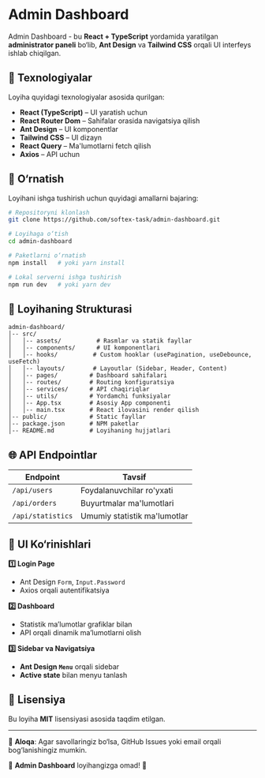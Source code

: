 # Admin Dashboard

Admin Dashboard - bu **React + TypeScript** yordamida yaratilgan **administrator paneli** bo‘lib, **Ant Design** va **Tailwind CSS** orqali UI interfeys ishlab chiqilgan.

## 📌 Texnologiyalar

Loyiha quyidagi texnologiyalar asosida qurilgan:
- **React (TypeScript)** – UI yaratish uchun
- **React Router Dom** – Sahifalar orasida navigatsiya qilish
- **Ant Design** – UI komponentlar
- **Tailwind CSS** – UI dizayn
- **React Query** – Ma'lumotlarni fetch qilish
- **Axios** – API uchun

## 🚀 O‘rnatish

Loyihani ishga tushirish uchun quyidagi amallarni bajaring:

```sh
# Repositoryni klonlash
git clone https://github.com/softex-task/admin-dashboard.git

# Loyihaga o‘tish
cd admin-dashboard

# Paketlarni o‘rnatish
npm install   # yoki yarn install

# Lokal serverni ishga tushirish
npm run dev   # yoki yarn dev
```

## 📂 Loyihaning Strukturasi

```
admin-dashboard/
│-- src/
│   │-- assets/          # Rasmlar va statik fayllar
│   │-- components/      # UI komponentlari
│   │-- hooks/          # Custom hooklar (usePagination, useDebounce, useFetch)
│   │-- layouts/        # Layoutlar (Sidebar, Header, Content)
│   │-- pages/         # Dashboard sahifalari
│   │-- routes/        # Routing konfiguratsiya
│   │-- services/      # API chaqiriqlar
│   │-- utils/         # Yordamchi funksiyalar
│   │-- App.tsx        # Asosiy App componenti
│   │-- main.tsx       # React ilovasini render qilish
│-- public/            # Static fayllar
│-- package.json       # NPM paketlar
│-- README.md          # Loyihaning hujjatlari
```

## 🌐 API Endpointlar

| Endpoint | Tavsif |
|----------|--------|
| `/api/users` | Foydalanuvchilar ro'yxati |
| `/api/orders` | Buyurtmalar ma'lumotlari |
| `/api/statistics` | Umumiy statistik ma'lumotlar |

## 🎨 UI Ko‘rinishlari

**1️⃣ Login Page**
- Ant Design `Form`, `Input.Password`
- Axios orqali autentifikatsiya

**2️⃣ Dashboard**
- Statistik ma’lumotlar grafiklar bilan
- API orqali dinamik ma’lumotlarni olish

**3️⃣ Sidebar va Navigatsiya**
- **Ant Design `Menu`** orqali sidebar
- **Active state** bilan menyu tanlash

## 📜 Lisensiya

Bu loyiha **MIT** lisensiyasi asosida taqdim etilgan.

---

📧 **Aloqa**: Agar savollaringiz bo‘lsa, GitHub Issues yoki email orqali bog‘lanishingiz mumkin.

🚀 **Admin Dashboard** loyihangizga omad! 🎯

